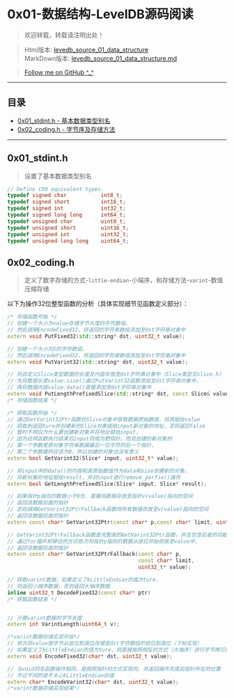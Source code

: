 # 0x01-数据结构-LevelDB源码阅读

> 欢迎转载，转载请注明出处！

> Html版本: [levedb\_source\_01\_data\_structure](http://kevins.pro/blog/levedb_source_01_data_structure/)<br/>
> MarkDown版本: [levedb\_source\_01\_data\_structure.md](http://github.com/KevinsBobo/KevinsBobo.github.io/blob/master/article/levedb_source_01_data_structure.md)

> [Follow me on GitHub ^_^](http://github.com/KevinsBobo/)

---

## 目录
+ [0x01\_stdint.h - 基本数据类型别名](#0x01_stdint.h)
+ [0x02\_coding.h - 字节序及存储方法](#0x02_coding.h)

---
<span id="0x01_stdint.h"></span>
## 0x01\_stdint.h
> 设置了基本数据类型别名

```cpp
// Define C99 equivalent types.
typedef signed char           int8_t;
typedef signed short          int16_t;
typedef signed int            int32_t;
typedef signed long long      int64_t;
typedef unsigned char         uint8_t;
typedef unsigned short        uint16_t;
typedef unsigned int          uint32_t;
typedef unsigned long long    uint64_t;
```

<span id="0x02_coding.h"></span>
## 0x02\_coding.h
> 定义了数字存储的方式-`little-endian`-小端序，和存储方法-`varint`-数值压缩存储

以下为操作32位整型函数的分析（具体实现细节见函数定义部分）：
```cpp
/* 存储函数开始 */
// 创建一个大小为value存储字节长度的字符数组，
// 然后调用EncodeFixed32，将返回的字符串数组添加至dst字符串对象中
extern void PutFixed32(std::string* dst, uint32_t value);

// 创建一个大小为5的字符数组，
// 然后调用EncodeFixed32，将返回的字符串数组添加至dst字符串对象中
extern void PutVarint32(std::string* dst, uint32_t value);

// 将自定义Slice类型数据的长度及内容存放至dst字符串对象中（Slice类型见slice.h）
// 先将数据长度value.size()通过PutVarint32函数添加至dst字符串对象中，
// 再将数据内容value.data()直接添加至dst字符串对象中
extern void PutLengthPrefixedSlice(std::string* dst, const Slice& value);
/* 存储函数结束 */

/* 获取函数开始 */
// 通过GetVarint32Ptr函数在Slice对象中获取数据原始数值，将其赋给value
// 获取到返回ture并创建新的Slice对象赋给input新对象的地址，否则返回false
// 暂时不明白为什么要创建新对象并将地址赋给input，
// 因为这样函数执行结束后input将成为野指针。而且创建的新对象的
// 第一个参数是原对象字符串数据最后一位字符的后一个指针，
// 第二个参数最终应该为0，所以创建的对象也没有意义
extern bool GetVarint32(Slice* input, uint32_t* value);

// 将input中的data()的内容和其原始数值作为data和size创建新的对象，
// 将新对象的地址赋给result，并对input进行remove_perfix()操作
extern bool GetLengthPrefixedSlice(Slice* input, Slice* result);

// 如果指针p指向的数据小于8位，直接将数据存放至指针v(value)指向的空间
// 返回该数据后面的指针
// 否则调用GetVarint32PtrFallback函数将所有数据存放至v(value)指向的空间
// 返回该数据后面的指针
extern const char* GetVarint32Ptr(const char* p,const char* limit, uint32_t* v);

// GetVarint32PtrFallback函数是完整版的GetVarint32Ptr函数，并且包含后者的功能
// 通过for循环和移位的方式依次将指针p指向的数据从低位开始存放至value中，
// 返回该数据后面的指针
extern const char* GetVarint32PtrFallback(const char* p,
                                          const char* limit,
                                          uint32_t* value);

// 获取varint数据，如果定义了kLittleEndian的值为ture，
// 则返回小端序数据，否则返回大端序数据
inline uint32_t DecodeFixed32(const char* ptr)
/* 获取函数结束 */


// 计算varint数据的字节长度
extern int VarintLength(uint64_t v);

/*varint数据存储实现开始*/
// 依次将value按字节从低位到高位存储至dst字符数组的低位到高位（下标实现）
// 如果定义了kLittleEndian的值为ture，则直接按照相反的方式（大端序）进行字节拷贝操作
extern void EncodeFixed32(char* dst, uint32_t value);

// 与void同名函数操作相同，是按照指针的方式实现的，并返回操作完成后指针所在的位置
// 不过不同的是不关心kLittleEndian的值
extern char* EncodeVarint32(char* dst, uint32_t value);
/*varint数据存储实现结束*/
```
